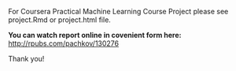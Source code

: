 For Coursera Practical Machine Learning Course Project please see project.Rmd or project.html file.

**You can watch report online in covenient form here:**
http://rpubs.com/pachkov/130276

Thank you!
